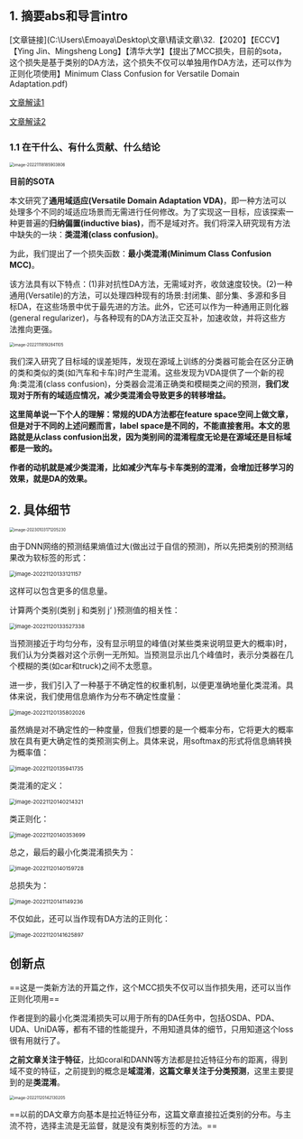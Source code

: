 ## 1. 摘要abs和导言intro

[文章链接](C:\Users\Emoaya\Desktop\文章\精读文章\32.【2020】【ECCV】【Ying Jin、Mingsheng Long】【清华大学】【提出了MCC损失，目前的sota，这个损失是基于类别的DA方法，这个损失不仅可以单独用作DA方法，还可以作为正则化项使用】Minimum Class Confusion for Versatile Domain Adaptation.pdf)

[文章解读1](https://zhuanlan.zhihu.com/p/420761545)

[文章解读2](https://blog.csdn.net/qq_45802280/article/details/127520690)

### 1.1 在干什么、有什么贡献、什么结论

<img src="D:\markdown file\截图\image-20221118185903806.png" alt="image-20221118185903806" style="zoom:50%;" />

**目前的SOTA**

本文研究了**通用域适应(Versatile Domain Adaptation VDA)**，即一种方法可以处理多个不同的域适应场景而无需进行任何修改。为了实现这一目标，应该探索一种更普遍的**归纳偏置(inductive bias)**，而不是域对齐。我们将深入研究现有方法中缺失的一块：**类混淆(class confusion)**。

为此，我们提出了一个损失函数：**最小类混淆(Minimum Class Confusion MCC)**。

该方法具有以下特点：(1)非对抗性DA方法，无需域对齐，收敛速度较快。(2)一种通用(Versatile)的方法，可以处理四种现有的场景:封闭集、部分集、多源和多目标DA，在这些场景中优于最先进的方法。此外，它还可以作为一种通用正则化器(general regularizer)，与各种现有的DA方法正交互补，加速收敛，并将这些方法推向更强。

<img src="D:\markdown file\截图\image-20221118192841105.png" alt="image-20221118192841105" style="zoom:50%;" />

我们深入研究了目标域的误差矩阵，发现在源域上训练的分类器可能会在区分正确的类和类似的类(如汽车和卡车)时产生混淆。这些发现为VDA提供了一个新的视角:类混淆(class confusion)，分类器会混淆正确类和模糊类之间的预测，**我们发现对于所有的域适应情况，减少类混淆会导致更多的转移增益。**

**这里简单说一下个人的理解：常规的UDA方法都在feature space空间上做文章，但是对于不同的上述问题而言，label space是不同的，不能直接套用。本文的思路就是从class confusion出发，因为类别间的混淆程度无论是在源域还是目标域都是一致的。**

**作者的动机就是减少类混淆，比如减少汽车与卡车类别的混淆，会增加迁移学习的效果，就是DA的效果。**

## 2. 具体细节

<img src="D:\markdown file\截图\image-20230103171205230.png" alt="image-20230103171205230" style="zoom:50%;" />

由于DNN网络的预测结果熵值过大(做出过于自信的预测)，所以先把类别的预测结果改为软标签的形式：

<img src="D:\markdown file\截图\image-20221120133121157.png" alt="image-20221120133121157" style="zoom:67%;" />

这样可以包含更多的信息量。

计算两个类别(类别 j 和类别 j‘ )预测值的相关性：

<img src="D:\markdown file\截图\image-20221120133527338.png" alt="image-20221120133527338" style="zoom:67%;" />

当预测接近于均匀分布，没有显示明显的峰值(对某些类来说明显更大的概率)时，我们认为分类器对这个示例一无所知。当预测显示出几个峰值时，表示分类器在几个模糊的类(如car和truck)之间不太愿意。

进一步，我们引入了一种基于不确定性的权重机制，以便更准确地量化类混淆。具体来说，我们使用信息熵作为分布不确定性度量：

<img src="D:\markdown file\截图\image-20221120135802026.png" alt="image-20221120135802026" style="zoom:67%;" />

虽然熵是对不确定性的一种度量，但我们想要的是一个概率分布，它将更大的概率放在具有更大确定性的类预测实例上。具体来说，用softmax的形式将信息熵转换为概率值：

<img src="D:\markdown file\截图\image-20221120135941735.png" alt="image-20221120135941735" style="zoom:67%;" />

类混淆的定义：

<img src="D:\markdown file\截图\image-20221120140214321.png" alt="image-20221120140214321" style="zoom:67%;" />

类正则化：

<img src="D:\markdown file\截图\image-20221120140353699.png" alt="image-20221120140353699" style="zoom:67%;" />

总之，最后的最小化类混淆损失为：

<img src="D:\markdown file\截图\image-20221120140159728.png" alt="image-20221120140159728" style="zoom:67%;" />

总损失为：

<img src="D:\markdown file\截图\image-20221120141149236.png" alt="image-20221120141149236" style="zoom:67%;" />

不仅如此，还可以当作现有DA方法的正则化：

<img src="D:\markdown file\截图\image-20221120141625897.png" alt="image-20221120141625897" style="zoom:67%;" />

## 创新点

==这是一类新方法的开篇之作，这个MCC损失不仅可以当作损失用，还可以当作正则化项用==

作者提到的最小化类混淆损失可以用于所有的DA任务中，包括OSDA、PDA、UDA、UniDA等，都有不错的性能提升，不用知道具体的细节，只用知道这个loss很有用就行了。

**之前文章关注于特征**，比如coral和DANN等方法都是拉近特征分布的距离，得到域不变的特征，之前提到的概念是**域混淆**，**这篇文章关注于分类预测**，这里主要提到的是**类混淆**。

<img src="D:\markdown file\截图\image-20221120142130205.png" alt="image-20221120142130205" style="zoom:50%;" />

==以前的DA文章方向基本是拉近特征分布，这篇文章直接拉近类别的分布。与主流不符，选择主流是无监督，就是没有类别标签的方法。==
